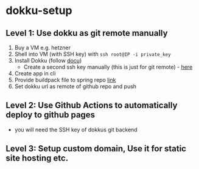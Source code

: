 # dokku-setup

## Level 1: Use dokku as git remote manually
1. Buy a VM e.g. hetzner
2. Shell into VM (with SSH key)
   with `ssh root@IP -i private_key`
4. Install Dokku (follow [docu](https://dokku.com/docs/getting-started/installation/))
   - Create a second ssh key manually (this is just for git remote) - [here](https://dokku.com/docs/deployment/user-management/#adding-ssh-keys)
5. Create app in cli
6. Provide buildpack file to spring repo [link](https://devcenter.heroku.com/articles/deploying-gradle-apps-on-heroku#the-procfile)
7. Set dokku url as remote of github repo and push
   
## Level 2: Use Github Actions to automatically deploy to github pages
- you will need the SSH key of dokkus git backend

## Level 3: Setup custom domain, Use it for static site hosting etc.
